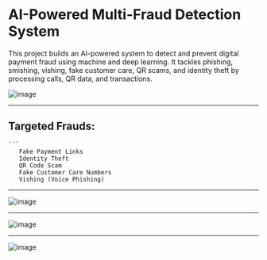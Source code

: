 # AI-Powered Multi-Fraud Detection System

This project builds an AI-powered system to detect and prevent digital payment fraud using machine and deep learning.
It tackles phishing, smishing, vishing, fake customer care, QR scams, and identity theft by processing calls, QR data, and transactions.


![image](https://github.com/user-attachments/assets/22a8625c-eabc-4ede-abb0-a697e1ccda38)

---

## Targeted Frauds:
    ```
       Fake Payment Links
       Identity Theft 
       QR Code Scam 
       Fake Customer Care Numbers 
       Vishing (Voice Phishing)
       
---

![image](https://github.com/user-attachments/assets/8401e5df-2ef9-4980-814e-2e9eb9ed22a1)

---
![image](https://github.com/user-attachments/assets/c2640961-f7b8-436b-a6a6-3995bc56805e)

---

![image](https://github.com/user-attachments/assets/7fb2b1bb-6040-490d-93a2-6da20c4fe807)








